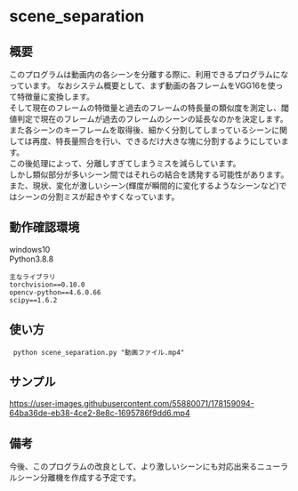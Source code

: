 # scene_separation
## 概要
このプログラムは動画内の各シーンを分離する際に、利用できるプログラムになっています。
なおシステム概要として、まず動画の各フレームをVGG16を使って特徴量に変換します。\
そして現在のフレームの特徴量と過去のフレームの特長量の類似度を測定し、閾値判定で現在のフレームが過去のフレームのシーンの延長なのかを決定します。
また各シーンのキーフレームを取得後、細かく分割してしまっているシーンに関しては再度、特長量照合を行い、できるだけ大きな塊に分割するようにしています。\
この後処理によって、分離しすぎてしまうミスを減らしています。\
しかし類似部分が多いシーン間ではそれらの結合を誘発する可能性があります。\
また、現状、変化が激しいシーン(輝度が瞬間的に変化するようなシーンなど)ではシーンの分割ミスが起きやすくなっています。
## 動作確認環境
windows10\
Python3.8.8
```
主なライブラリ
torchvision==0.10.0
opencv-python==4.6.0.66
scipy==1.6.2
```
## 使い方
``` python scene_separation.py "動画ファイル.mp4"```

## サンプル

https://user-images.githubusercontent.com/55880071/178159094-64ba36de-eb38-4ce2-8e8c-1695786f9dd6.mp4



## 備考


今後、このプログラムの改良として、より激しいシーンにも対応出来るニューラルシーン分離機を作成する予定です。


